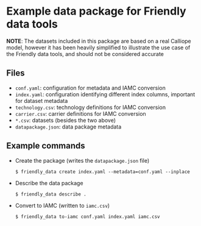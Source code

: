 # Example data package for Friendly data tools

**NOTE**: The datasets included in this package are based on a real
Calliope model, however it has been heavily simplified to illustrate
the use case of the Friendly data tools, and should not be considered
accurate

## Files

- `conf.yaml`: configuration for metadata and IAMC conversion
- `index.yaml`: configuration identifying different index columns,
  important for dataset metadata
- `technology.csv`: technology definitions for IAMC conversion
- `carrier.csv`: carrier definitions for IAMC conversion
- `*.csv`: datasets (besides the two above)
- `datapackage.json`: data package metadata

## Example commands

- Create the package (writes the `datapackage.json` file)

      $ friendly_data create index.yaml --metadata=conf.yaml --inplace

- Describe the data package

      $ friendly_data describe .

- Convert to IAMC (written to `iamc.csv`)

      $ friendly_data to-iamc conf.yaml index.yaml iamc.csv
